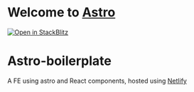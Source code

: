 # Welcome to [Astro](https://astro.build)

[![Open in StackBlitz](https://developer.stackblitz.com/img/open_in_stackblitz.svg)](https://stackblitz.com/github/withastro/astro/tree/latest/examples/basics)

# Astro-boilerplate

A FE using astro and React components, hosted using [Netlify](https://www.netlify.com/)
